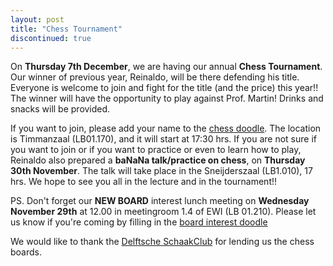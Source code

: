 ```yaml
---
layout: post
title: "Chess Tournament"
discontinued: true
---
```


On **Thursday 7th December**, we are having our annual **Chess Tournament**. 
Our winner of previous year, Reinaldo, will be there defending his title.
Everyone is welcome to join and fight for the title (and the price) this year!!
The winner will have the opportunity to play against Prof. Martin!
Drinks and snacks will be provided. 

If you want to join, please add your name to the [chess doodle].
The location is Timmanzaal (LB01.170), and it will start at 17:30 hrs.
If you are not sure if you want to join or if you want to practice or even to learn how to play, 
Reinaldo also prepared a  **baNaNa talk/practice on chess**, on **Thursday 30th November**. The talk will take place in the Sneijderszaal (LB1.010), 17 hrs.
We hope to see you all in the lecture and in the tournament!!

PS. Don't forget our **NEW BOARD** interest lunch meeting on **Wednesday November 29th** at 12.00 in meetingroom 1.4 of EWI (LB 01.210).
Please let us know if you're coming by filling in the [board interest doodle]

We would like to thank the [Delftsche SchaakClub] for lending us the chess boards.

[chess doodle]:https://doodle.com/poll/4pgafys2535anf6i
[board interest doodle]:https://doodle.com/poll/99rdrnveeis4xs9r
[Delftsche SchaakClub]:http://www.delftseschaaksite.nl/dsc/
